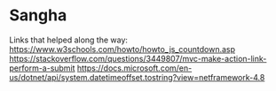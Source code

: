 # Sangha




Links that helped along the way:
https://www.w3schools.com/howto/howto_js_countdown.asp
https://stackoverflow.com/questions/3449807/mvc-make-action-link-perform-a-submit
https://docs.microsoft.com/en-us/dotnet/api/system.datetimeoffset.tostring?view=netframework-4.8
